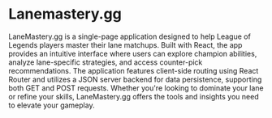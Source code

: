 # Lanemastery.gg

LaneMastery.gg is a single-page application designed to help League of Legends players master their lane matchups. Built with React, the app provides an intuitive interface where users can explore champion abilities, analyze lane-specific strategies, and access counter-pick recommendations. The application features client-side routing using React Router and utilizes a JSON server backend for data persistence, supporting both GET and POST requests. Whether you're looking to dominate your lane or refine your skills, LaneMastery.gg offers the tools and insights you need to elevate your gameplay.

